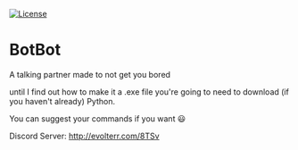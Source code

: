 [![License](https://img.shields.io/badge/License-GPL-orange)](https://github.com/Alpher-Dark/BotBot/blob/main/LICENSE)

# BotBot
A talking partner made to not get you bored

until I find out how to make it a .exe file you're going to need to download (if you haven't already) Python.

You can suggest your commands if you want :smiley:

Discord Server: http://evolterr.com/8TSv
